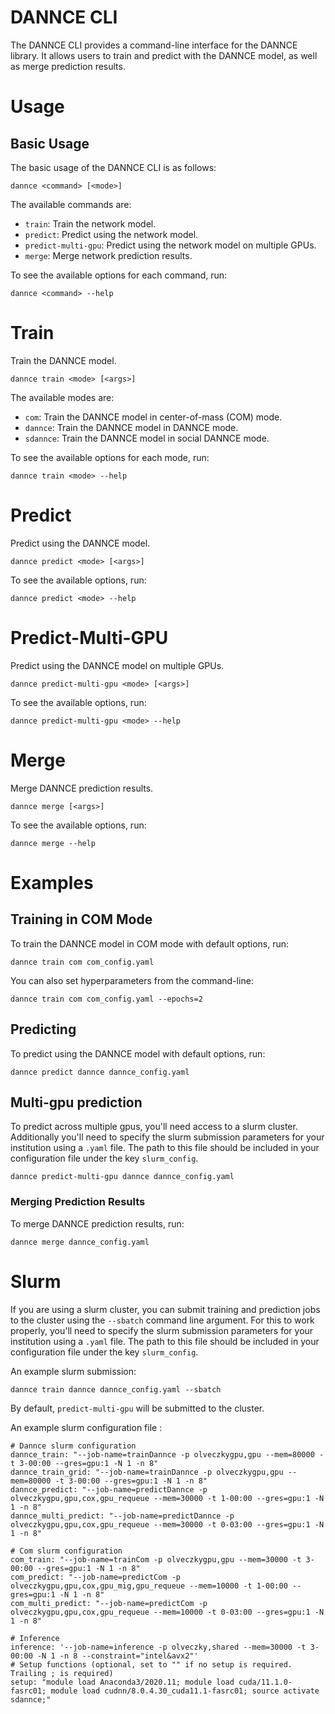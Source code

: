 
# DANNCE CLI

The DANNCE CLI provides a command-line interface for the DANNCE library. It allows users to train and predict with the DANNCE model, as well as merge prediction results.

# Usage

## Basic Usage

The basic usage of the DANNCE CLI is as follows:

```
dannce <command> [<mode>]
```

The available commands are:

- `train`: Train the network model.
- `predict`: Predict using the network model.
- `predict-multi-gpu`: Predict using the network model on multiple GPUs.
- `merge`: Merge network prediction results.

To see the available options for each command, run:

```
dannce <command> --help
```

# Train

Train the DANNCE model.

```
dannce train <mode> [<args>]
```

The available modes are:

- `com`: Train the DANNCE model in center-of-mass (COM) mode.
- `dannce`: Train the DANNCE model in DANNCE mode.
- `sdannce`: Train the DANNCE model in social DANNCE mode.

To see the available options for each mode, run:

```
dannce train <mode> --help
```

# Predict

Predict using the DANNCE model.

```
dannce predict <mode> [<args>]
```


To see the available options, run:

```
dannce predict <mode> --help
```

# Predict-Multi-GPU

Predict using the DANNCE model on multiple GPUs.

```
dannce predict-multi-gpu <mode> [<args>]
```



To see the available options, run:

```
dannce predict-multi-gpu <mode> --help
```


# Merge

Merge DANNCE prediction results.

```
dannce merge [<args>]
```


To see the available options, run:

```
dannce merge --help
```


# Examples

## Training in COM Mode

To train the DANNCE model in COM mode with default options, run:

```dannce train com com_config.yaml```

You can also set hyperparameters from the command-line:

```dannce train com com_config.yaml --epochs=2```


## Predicting

To predict using the DANNCE model with default options, run:

```dannce predict dannce dannce_config.yaml```

## Multi-gpu prediction

To predict across multiple gpus, you'll need access to a slurm cluster. Additionally you'll need to specify the slurm submission parameters for your institution using a `.yaml` file. The path to this file should be included in your configuration file under the key `slurm_config`.

```dannce predict-multi-gpu dannce dannce_config.yaml```


### Merging Prediction Results

To merge DANNCE prediction results, run:

```dannce merge dannce_config.yaml```

# Slurm

If you are using a slurm cluster, you can submit training and prediction jobs to the cluster using the `--sbatch` command line argument. For this to work properly, you'll need to specify the slurm submission parameters for your institution using a `.yaml` file. The path to this file should be included in your configuration file under the key `slurm_config`. 

An example slurm submission:

```
dannce train dannce dannce_config.yaml --sbatch
```

By default, `predict-multi-gpu` will be submitted to the cluster.

An example slurm configuration file :

```
# Dannce slurm configuration
dannce_train: "--job-name=trainDannce -p olveczkygpu,gpu --mem=80000 -t 3-00:00 --gres=gpu:1 -N 1 -n 8"
dannce_train_grid: "--job-name=trainDannce -p olveczkygpu,gpu --mem=80000 -t 3-00:00 --gres=gpu:1 -N 1 -n 8"
dannce_predict: "--job-name=predictDannce -p olveczkygpu,gpu,cox,gpu_requeue --mem=30000 -t 1-00:00 --gres=gpu:1 -N 1 -n 8"
dannce_multi_predict: "--job-name=predictDannce -p olveczkygpu,gpu,cox,gpu_requeue --mem=30000 -t 0-03:00 --gres=gpu:1 -N 1 -n 8"

# Com slurm configuration
com_train: "--job-name=trainCom -p olveczkygpu,gpu --mem=30000 -t 3-00:00 --gres=gpu:1 -N 1 -n 8"
com_predict: "--job-name=predictCom -p olveczkygpu,gpu,cox,gpu_mig,gpu_requeue --mem=10000 -t 1-00:00 --gres=gpu:1 -N 1 -n 8"
com_multi_predict: "--job-name=predictCom -p olveczkygpu,gpu,cox,gpu_requeue --mem=10000 -t 0-03:00 --gres=gpu:1 -N 1 -n 8"

# Inference
inference: '--job-name=inference -p olveczky,shared --mem=30000 -t 3-00:00 -N 1 -n 8 --constraint="intel&avx2"'
# Setup functions (optional, set to "" if no setup is required. Trailing ; is required)
setup: "module load Anaconda3/2020.11; module load cuda/11.1.0-fasrc01; module load cudnn/8.0.4.30_cuda11.1-fasrc01; source activate sdannce;"
```
